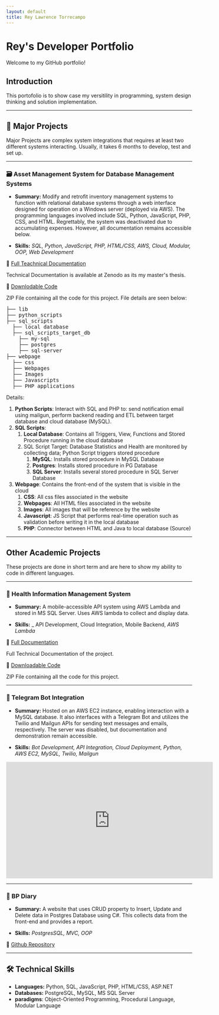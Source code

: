 ```yaml
---
layout: default
title: Rey Lawrence Torrecampo
---
```


# Rey's Developer Portfolio

Welcome to my GitHub portfolio! 

## Introduction

This portofolio is to show case my versitility in programming, system design thinking and solution implementation.

---
## 📓 Major Projects

Major Projects are complex system integrations that requires at least two different systems interacting. Usually, it takes 6 months to develop, test and set up.

---
### 🗃️ Asset Management System for Database Management Systems
- **Summary:** Modify and retrofit inventory management systems to function with relational database systems through a web interface designed for operation on a Windows server (deployed via AWS). The programming languages involved include SQL, Python, JavaScript, PHP, CSS, and HTML. Regrettably, the system was deactivated due to accumulating expenses. However, all documentation remains accessible below.

- **Skills:** _SQL, Python, JavaScript, PHP, HTML/CSS, AWS, Cloud, Modular, OOP, Web Development_

📓 [Full Teachnical Documentation](https://zenodo.org/records/8176445)

Technical Documentation is available at Zenodo as its my master's thesis.

🔗 [Downlodable Code](https://drive.google.com/file/d/146v9wPhX5-dBpkKzB4cDE1c8oXRO9dtK/view?usp=sharing)

ZIP File containing all the code for this project. File details are seen below:

<pre>
├── lib
├── python_scripts
├── sql_scripts
  ├── local database
  ├── sql_scripts_target_db
    ├── my-sql
    ├── postgres
    ├── sql-server
├── webpage
  ├── css
  ├── Webpages
  ├── Images
  ├── Javascripts
  ├── PHP applications
</pre>

Details:
1. **Python Scripts**: Interact with SQL and PHP to: send notification email using mailgun, perform backend reading and ETL between target database and cloud database (MySQL).
2. **SQL Scripts**:
   1. **Local Database**: Contains all Triggers, View, Functions and Stored Procedure running in the cloud database
   2. SQL Script Target: Database Statistics and Health are monitored by collecting data; Python Script triggers stored procedure
      1. **MySQL**: Installs stored procedure in MySQL Database
      2. **Postgres**: Installs stored procedure in PG Database
      3. **SQL Server**: Installs several stored procedure in SQL Server Database
3. **Webpage**: Contains the front-end of the system that is visible in the cloud
   1. **CSS**: All css files associated in the website
   2. **Webpages**: All HTML files associated in the website
   3. **Images**: All images that will be reference by the website
   4. **Javascript**: JS Script that performs real-time operation such as validation before writing it in the local database
   5. **PHP**: Connector between HTML and Java to local database (Source)

---
## Other Academic Projects

These projects are done in short term and are here to show my ability to code in different languages.

---

### 🏥 Health Information Management System
- **Summary:** A mobile-accessible API system using AWS Lambda and stored in MS SQL Server. Uses AWS lambda to collect and display data.

- **Skills:** _ API Development, Cloud Integration, Mobile Backend, _AWS Lambda_

📓 [Full Documentation](https://drive.google.com/file/d/17rDCuWskhmumeTC5LrPi2npBAy99ulI4/view?usp=sharing)

Full Technical Documentation of the project.

🔗 [Downloadable Code](https://drive.google.com/file/d/16hxDXGyygU-QT_fXJdRY7Yz7G7EyZLZx/view?usp=drive_link)

ZIP File containing all the code for this project.

---

### 🤖 Telegram Bot Integration
- **Summary:** Hosted on an AWS EC2 instance, enabling interaction with a MySQL database. It also interfaces with a Telegram Bot and utilizes the Twilio and Mailgun APIs for sending text messages and emails, respectively. The server was disabled, but documentation and demonstration remain accessible.

- **Skills:** _Bot Development, API Integration, Cloud Deployment, Python, AWS EC2, MySQL, Twilio, Mailgun_

<div alignment="center"> <iframe width="560" height="315" src="https://www.youtube.com/embed/oOTjHrp3N9Q?si=caJDTghAOuX7fwg4" frameborder="0" allowfullscreen></iframe> </div>

---
### 🤖 BP Diary 
- **Summary:** A website that uses CRUD property to Insert, Update and Delete data in Postgres Database using C#. This collects data from the front-end and provides a report.

- **Skills:** _PostgresSQL, MVC, OOP_

🔗 [Github Repository](https://github.com/renece153/BPDiary_Final)

---

## 🛠️ Technical Skills
- **Languages:** Python, SQL, JavaScript, PHP, HTML/CSS, ASP.NET
- **Databases:** PostgreSQL, MySQL, MS SQL Server
- **paradigms**: Object-Oriented Programming, Procedural Language, Modular Language

